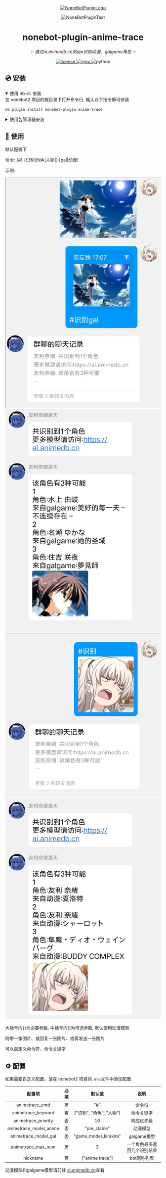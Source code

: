<div align="center">
  <a href="https://v2.nonebot.dev/store"><img src="https://github.com/A-kirami/nonebot-plugin-template/blob/resources/nbp_logo.png" width="180" height="180" alt="NoneBotPluginLogo"></a>
  <br>
  <p><img src="https://github.com/A-kirami/nonebot-plugin-template/blob/resources/NoneBotPlugin.svg" width="240" alt="NoneBotPluginText"></p>
</div>

<div align="center">

# nonebot-plugin-anime-trace

_✨ 通过ai.animedb.cn的api识别动漫、galgame角色 ✨_


<a href="./LICENSE">
    <img src="https://img.shields.io/github/license/tomorinao-www/nonebot-plugin-anime-trace.svg" alt="license">
</a>
<a href="https://pypi.python.org/pypi/nonebot-plugin-anime-trace">
    <img src="https://img.shields.io/pypi/v/nonebot-plugin-anime-trace.svg" alt="pypi">
</a>
<img src="https://img.shields.io/badge/python-3.10+-blue.svg" alt="python">

</div>


<!-- ## 📖 介绍

 -->


## 💿 安装

<details open>
<summary>使用 nb-cli 安装</summary>
在 nonebot2 项目的根目录下打开命令行, 输入以下指令即可安装

    nb plugin install nonebot-plugin-anime-trace

</details>

<details>
<summary>使用包管理器安装</summary>
在 nonebot2 项目的插件目录下, 打开命令行, 根据你使用的包管理器, 输入相应的安装命令


    pip install nonebot-plugin-anime-trace
    


打开 nonebot2 项目根目录下的 `pyproject.toml` 文件, 在 `[tool.nonebot]` 部分追加写入

    plugins = ["nonebot-plugin-anime-trace"]

</details>

## 🎉 使用

默认配置下

命令: {#} {识别|角色|人物|} [gal|动漫]

示例:

![image](./img/use_ex01.jpg)
![image](./img/use_ex02.jpg)
![image](./img/use_ex03.jpg)
![image](./img/use_ex04.jpg)

大括号内{}为必要参数, 中括号内[]为可选参数, 默认使用动漫模型

附带一张图片、或回复一张图片、或再发送一张图片

可以自定义命令符、命令关键字

## ⚙️ 配置

如果需要自定义配置，请在 nonebot2 项目的`.env`文件中添加配置

| 配置项                 | 必填 | 默认值                 | 说明 |
|:----------------------:|:---:|:----------------------:|:----:|
| animetrace_cmd         | 否 | "#"                     | 命令符 |
| animetrace_keyword     | 否 | ["识别", "角色", "人物"] | 命令关键字 |
| animetrace_priority    | 否 | 10                      | 响应优先级 |
| animetrace_model_anime | 否 | "pre_stable"            | 动漫模型 |
| animetrace_model_gal   | 否 | "game_model_kirakira"   | galgame模型 |
| animetrace_max_num     | 否 | 3                       | 一个角色最多返回几个识别结果 |
| nickname               | 否 | ["anime trace"]         | bot昵称列表 |

动漫模型和galgame模型请前往 [ai.animedb.cn](ai.animedb.cn)查看